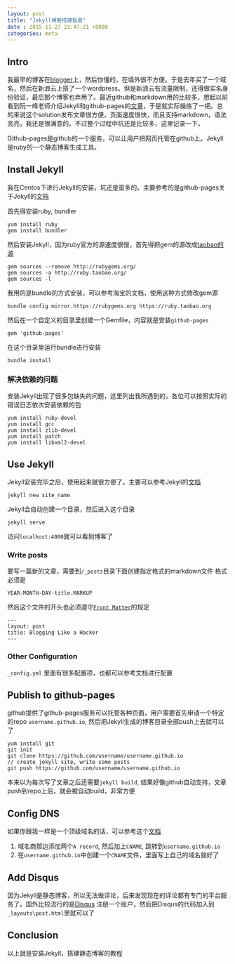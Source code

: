 ```yaml
---
layout: post
title: "Jekyll博客搭建指南"
date : 2015-11-27 21:47:21 +8000
categories: meta
---
```


## Intro ##
我最早的博客在[blogger](http://pp2moonbird.blogspot.com)上，然后你懂的，在墙外很不方便。于是去年买了一个域名，然后在新浪云上搭了一个wordpress。但是新浪云有流量限制，还得做实名身份验证，最后那个博客也弃用了。最近github和markdown用的比较多，想起以前看到阮一峰老师介绍Jekyll和github-pages的[文章](http://www.ruanyifeng.com/blog/2012/08/blogging_with_jekyll.html)，于是就实际操练了一把。总的来说这个solution发布文章很方便，页面速度很快，而且支持markdown，语法高亮，我还是很满意的。不过整个过程中坑还是比较多，这里记录一下。

Github-pages是github的一个服务，可以让用户把网页托管在github上。Jekyll是ruby的一个静态博客生成工具。

## Install Jekyll ##
我在Centos下进行Jekyll的安装，坑还是蛮多的。主要参考的是github-pages关于Jekyll的[文档](https://help.github.com/articles/using-jekyll-with-pages/)

首先得安装ruby, bundler

	yum install ruby
	gem install bundler

然后安装Jekyll，因为ruby官方的源速度很慢，首先得把gem的源改成[taobao的源](https://ruby.taobao.org/)

	gem sources --remove http://rubygems.org/  
	gem sources -a http://ruby.taobao.org/  
	gem sources -l  

我用的是bundle的方式安装，可以参考淘宝的文档，使用这种方式修改gem源

	bundle config mirror.https://rubygems.org https://ruby.taobao.org

然后在一个自定义的目录里创建一个Gemfile，内容就是安装`github-pages`

	gem 'github-pages'

在这个目录里运行bundle进行安装

	bundle install 

### 解决依赖的问题 ###
安装Jekyll出现了很多包缺失的问题，这里列出我所遇到的，各位可以按照实际的错误日志依次安装依赖的包

	yum install ruby-devel
	yum install gcc	
	yum install zlib-devel	
	yum install patch
	yum install libxml2-devel

## Use Jekyll ##
Jekyll安装完毕之后，使用起来就很方便了。主要可以参考Jekyll的[文档](http://jekyllrb.com/docs/quickstart/)
	
	jekyll new site_name

Jekyll会自动创建一个目录，然后进入这个目录

	jekyll serve

访问`localhost:4000`就可以看到博客了

### Write posts ###
要写一篇新的文章，需要到`/_posts`目录下面创建指定格式的markdown文件
格式必须是

	YEAR-MONTH-DAY-title.MARKUP

然后这个文件的开头也必须遵守[`Front Matter`](http://jekyllrb.com/docs/frontmatter/)的规定

	---
	layout: post
	title: Blogging Like a Hacker
	---

### Other Configuration ###
`_config.yml` 里面有很多配置项，也都可以参考文档进行配置
## Publish to github-pages ##
github提供了github-pages服务可以托管各种页面，用户需要首先申请一个特定的repo `username.github.io`, 然后把Jekyll生成的博客目录全部push上去就可以了

	yum install git
	git init
	git clone https://github.com/username/username.github.io
	// create jekyll site, write some posts
	git push https://github.com/username/username.github.io
	
本来以为每次写了文章之后还需要`jekyll build`, 结果好像github自动支持，文章push到repo上后，就会被自动build，非常方便
## Config DNS ##
如果你跟我一样是一个顶级域名的话，可以参考这个[文档](https://help.github.com/articles/tips-for-configuring-an-a-record-with-your-dns-provider/)

1. 域名商那边添加两个`A record`, 然后加上`CNAME`, 跳转到`username.github.io`
2. 在`username.github.io`中创建一个`CNAME`文件，里面写上自己的域名就好了

## Add Disqus ##
因为Jekyll是静态博客，所以无法做评论，后来发现现在的评论都有专门的平台服务了。国外比较流行的是[Disqus](http://disqus.com/)
注册一个账户，然后把Disqus的代码加入到`_layouts\post.html`里就可以了

## Conclusion ##
以上就是安装Jekyll，搭建静态博客的教程
